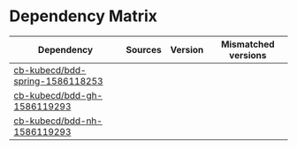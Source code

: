 # Dependency Matrix

Dependency | Sources | Version | Mismatched versions
---------- | ------- | ------- | -------------------
[cb-kubecd/bdd-spring-1586118253](https://github.com/cb-kubecd/bdd-spring-1586118253.git) |  | []() | 
[cb-kubecd/bdd-gh-1586119293](https://github.com/cb-kubecd/bdd-gh-1586119293.git) |  | []() | 
[cb-kubecd/bdd-nh-1586119293](https://github.com/cb-kubecd/bdd-nh-1586119293.git) |  | []() | 

